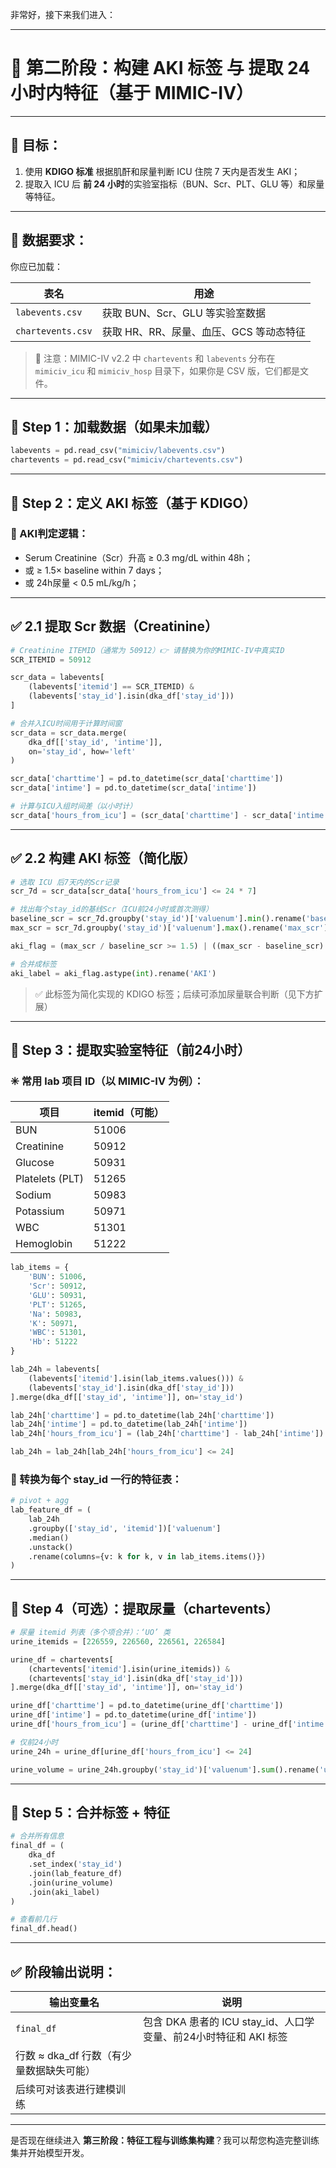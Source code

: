 非常好，接下来我们进入：

---

# 📁 第二阶段：构建 AKI 标签 与 提取 24小时内特征（基于 MIMIC-IV）

---

## 🎯 目标：

1. 使用 **KDIGO 标准** 根据肌酐和尿量判断 ICU 住院 7 天内是否发生 AKI；
2. 提取入 ICU 后 **前 24 小时**的实验室指标（BUN、Scr、PLT、GLU 等）和尿量等特征。

---

## 🧩 数据要求：

你应已加载：

| 表名                | 用途                       |
| ----------------- | ------------------------ |
| `labevents.csv`   | 获取 BUN、Scr、GLU 等实验室数据    |
| `chartevents.csv` | 获取 HR、RR、尿量、血压、GCS 等动态特征 |

> 🔧 注意：MIMIC-IV v2.2 中 `chartevents` 和 `labevents` 分布在 `mimiciv_icu` 和 `mimiciv_hosp` 目录下，如果你是 CSV 版，它们都是文件。

---

## 📘 Step 1：加载数据（如果未加载）

```python
labevents = pd.read_csv("mimiciv/labevents.csv")
chartevents = pd.read_csv("mimiciv/chartevents.csv")
```

---

## 📘 Step 2：定义 AKI 标签（基于 KDIGO）

### 🔎 AKI判定逻辑：

* Serum Creatinine（Scr）升高 ≥ 0.3 mg/dL within 48h；
* 或 ≥ 1.5× baseline within 7 days；
* 或 24h尿量 < 0.5 mL/kg/h；

---

## ✅ 2.1 提取 Scr 数据（Creatinine）

```python
# Creatinine ITEMID（通常为 50912）👉 请替换为你的MIMIC-IV中真实ID
SCR_ITEMID = 50912

scr_data = labevents[
    (labevents['itemid'] == SCR_ITEMID) &
    (labevents['stay_id'].isin(dka_df['stay_id']))
]

# 合并入ICU时间用于计算时间窗
scr_data = scr_data.merge(
    dka_df[['stay_id', 'intime']],
    on='stay_id', how='left'
)

scr_data['charttime'] = pd.to_datetime(scr_data['charttime'])
scr_data['intime'] = pd.to_datetime(scr_data['intime'])

# 计算与ICU入组时间差（以小时计）
scr_data['hours_from_icu'] = (scr_data['charttime'] - scr_data['intime']).dt.total_seconds() / 3600
```

---

## ✅ 2.2 构建 AKI 标签（简化版）

```python
# 选取 ICU 后7天内的Scr记录
scr_7d = scr_data[scr_data['hours_from_icu'] <= 24 * 7]

# 找出每个stay_id的基线Scr（ICU前24小时或首次测得）
baseline_scr = scr_7d.groupby('stay_id')['valuenum'].min().rename('baseline_scr')
max_scr = scr_7d.groupby('stay_id')['valuenum'].max().rename('max_scr')

aki_flag = (max_scr / baseline_scr >= 1.5) | ((max_scr - baseline_scr) >= 0.3)

# 合并成标签
aki_label = aki_flag.astype(int).rename('AKI')
```

> ✅ 此标签为简化实现的 KDIGO 标签；后续可添加尿量联合判断（见下方扩展）

---

## 📘 Step 3：提取实验室特征（前24小时）

### ✳️ 常用 lab 项目 ID（以 MIMIC-IV 为例）：

| 项目              | itemid（可能） |
| --------------- | ---------- |
| BUN             | 51006      |
| Creatinine      | 50912      |
| Glucose         | 50931      |
| Platelets (PLT) | 51265      |
| Sodium          | 50983      |
| Potassium       | 50971      |
| WBC             | 51301      |
| Hemoglobin      | 51222      |

```python
lab_items = {
    'BUN': 51006,
    'Scr': 50912,
    'GLU': 50931,
    'PLT': 51265,
    'Na': 50983,
    'K': 50971,
    'WBC': 51301,
    'Hb': 51222
}

lab_24h = labevents[
    (labevents['itemid'].isin(lab_items.values())) &
    (labevents['stay_id'].isin(dka_df['stay_id']))
].merge(dka_df[['stay_id', 'intime']], on='stay_id')

lab_24h['charttime'] = pd.to_datetime(lab_24h['charttime'])
lab_24h['intime'] = pd.to_datetime(lab_24h['intime'])
lab_24h['hours_from_icu'] = (lab_24h['charttime'] - lab_24h['intime']).dt.total_seconds() / 3600

lab_24h = lab_24h[lab_24h['hours_from_icu'] <= 24]
```

### 🔄 转换为每个 stay\_id 一行的特征表：

```python
# pivot + agg
lab_feature_df = (
    lab_24h
    .groupby(['stay_id', 'itemid'])['valuenum']
    .median()
    .unstack()
    .rename(columns={v: k for k, v in lab_items.items()})
)
```

---

## 📘 Step 4（可选）：提取尿量（chartevents）

```python
# 尿量 itemid 列表（多个项合并）：‘UO’ 类
urine_itemids = [226559, 226560, 226561, 226584]

urine_df = chartevents[
    (chartevents['itemid'].isin(urine_itemids)) &
    (chartevents['stay_id'].isin(dka_df['stay_id']))
].merge(dka_df[['stay_id', 'intime']], on='stay_id')

urine_df['charttime'] = pd.to_datetime(urine_df['charttime'])
urine_df['intime'] = pd.to_datetime(urine_df['intime'])
urine_df['hours_from_icu'] = (urine_df['charttime'] - urine_df['intime']).dt.total_seconds() / 3600

# 仅前24小时
urine_24h = urine_df[urine_df['hours_from_icu'] <= 24]

urine_volume = urine_24h.groupby('stay_id')['valuenum'].sum().rename('urine_24h_total')
```

---

## 📘 Step 5：合并标签 + 特征

```python
# 合并所有信息
final_df = (
    dka_df
    .set_index('stay_id')
    .join(lab_feature_df)
    .join(urine_volume)
    .join(aki_label)
)

# 查看前几行
final_df.head()
```

---

## ✅ 阶段输出说明：

| 输出变量名                      | 说明                                            |
| -------------------------- | --------------------------------------------- |
| `final_df`                 | 包含 DKA 患者的 ICU stay\_id、人口学变量、前24小时特征和 AKI 标签 |
| 行数 ≈ dka\_df 行数（有少量数据缺失可能） |                                               |
| 后续可对该表进行建模训练               |                                               |

---

是否现在继续进入 **第三阶段：特征工程与训练集构建**？我可以帮您构造完整训练集并开始模型开发。
